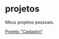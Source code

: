 # projetos
 Meus projetos pessoais.

<link rel="stylesheet" href="style.css">

<a href="https://vanttine.github.io/projetos/Cadastro/?name=&lastename=&email=&number=&cpf=">Projeto "Cadastro"</a>
